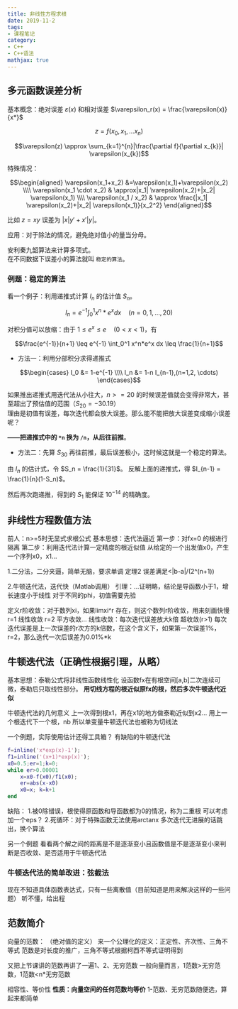 ```yaml
---
title: 非线性方程求根
date: 2019-11-2
tags:
- 课程笔记
category:
- C++
- C++语法
mathjax: true
---
```


## 多元函数误差分析

基本概念：绝对误差 $\varepsilon(x)$ 和相对误差 $\varepsilon_r(x) = \frac{\varepsilon(x)}{x*}$

$$z=f(x_0,x_1,...x_n)$$ 

$$\varepsilon(z) \approx \sum_{k=1}^{n}|\frac{\partial f}{\partial x_{k}}| \varepsilon(x_{k})$$

特殊情况：

$$\begin{aligned}
\varepsilon(x_1+x_2) &=\varepsilon(x_1)+\varepsilon(x_2) \\\\
\varepsilon(x_1 \cdot x_2) & \approx|x_1| \varepsilon(x_2)+|x_2| \varepsilon(x_1) \\\\
 \varepsilon(x_1 / x_2) & \approx \frac{|x_1| \varepsilon(x_2)+|x_2| \varepsilon(x_1)}{x_2^2}
\end{aligned}$$

比如 $z=xy$ 误差为 $|x|y'+x'|y|$。

应用：对于除法的情况，避免绝对值小的量当分母。

安利秦九韶算法来计算多项式。  
在不同数据下误差小的算法就叫 `稳定的算法`。

### 例题：稳定的算法

看一个例子：利用递推式计算 $I_n$ 的估计值 $S_n$。 

$$I_n = e^{-1} \int_0^1 x^n*e^x dx \quad (n = 0, 1, ...,20)$$

对积分值可以放缩：由于 $1 \leq e^x \leq e \quad(0<x<1)$，有

$$\frac{e^{-1}}{n+1} \leq e^{-1} \int_0^1 x^n*e^x dx \leq \frac{1}{n+1}$$

* 方法一：利用分部积分求得递推式

$$\begin{cases}
I_0 &= 1-e^{-1} \\\\
I_n &= 1-n I_{n-1},(n=1,2, \cdots)
\end{cases}$$

如果推出递推式用迭代法从小往大，$n>=20$ 的时候误差值就会变得非常大，甚至超出了预估值的范围（$S_{20} = -30.19$）  
理由是初值有误差，每次迭代都会放大误差。那么能不能把放大误差变成缩小误差呢？  

**——把递推式中的 `*n` 换为 `/n`，从后往前推**。

* 方法二：先算 $S_{30}$ 再往前推，最后误差极小，这时候这就是一个稳定的算法。

由 $I_n$ 的估计式，令 $S_n = \frac{1}{31}$。
反解上面的递推式，得 $I_{n-1} = \frac{1}{n}(1-S_n)$。

然后再次跑递推，得到的 $S_1$ 能保证 $10^{-14}$ 的精确度。


## 非线性方程数值方法


前人：n>=5时无显式求根公式
基本思想：迭代法逼近
第一步：对fx=0 的根进行隔离
第二步：利用迭代法计算一定精度的根近似值
从给定的一个出发值x0，产生一个序列x0，x1...

1.二分法，二分夹逼，简单无脑，要求单调
定理2 误差满足<|b-a|/(2^(n+1))

2.牛顿迭代法，迭代快（Matlab调用）
引理：...证明略，结论是导函数小于1，增长速度小于线性
对于不同的phi，初值需要先验

定义r阶收敛：对于数列xi，如果limxi^r 存在，则这个数列r阶收敛，用来刻画快慢
r=1 线性收敛  r=2 平方收敛...
线性收敛：每次迭代误差放大k倍
超收敛(r>1) 每次迭代误差是上一次误差的r次方的k倍数，在这个含义下，如果第一次误差1%，r=2，那么迭代一次后误差为0.01%*k


## 牛顿迭代法（正确性根据引理，从略）


基本思想：泰勒公式将非线性函数线性化
设函数fx在有根空间[a,b]二次连续可微，泰勒后只取线性部分。
**用切线方程的根近似原fx的根，然后多次牛顿迭代近似**

牛顿迭代法的几何意义
上一次得到根x1，再在x1的地方做泰勒近似到x2... 用上一个根迭代下一个根，nb
所以单变量牛顿迭代法也被称为切线法

一个例题，实际使用估计还得工具箱？
有缺陷的牛顿迭代法

```m
f=inline('x*exp(x)-1');
f1=inline('(x+1)*exp(x)');
x0=0.5;er=1;k=0;
while er>0.00001
    x=x0-f(x0)/f1(x0);
    er=abs(x-x0)
    x0=x; k=k+1
end
```

缺陷：
1.被0除错误，根使得原函数和导函数都为0的情况，称为二重根
可以考虑加一个eps？
2.死循环：对于特殊函数无法使用arctanx
多次迭代无进展的话跳出，换个算法

另一个例题
看看两个解之间的距离是不是逐渐变小且函数值是不是逐渐变小来判断是否收敛、是否适用于牛顿迭代法


### 牛顿迭代法的简单改进：弦截法


现在不知道具体函数表达式，只有一些离散值（目前知道是用来解决这样的一些问题）
听不懂，给出程

## 范数简介


向量的范数：
（绝对值的定义）
来一个公理化的定义：正定性、齐次性、三角不等式
范数是对长度的推广，三角不等式根据柯西不等式证明得到

又把上节课讲的范数再讲了一遍1、2、无穷范数
一般向量而言，1范数>无穷范数，1范数<n*无穷范数

相容性、等价性
**性质：向量空间的任何范数均等价**
1-范数、无穷范数随便选，算起来都简单